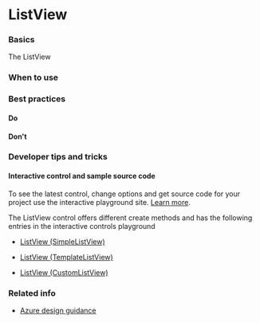 ﻿# ListView

 
<a name="basics"></a>
### Basics
The ListView


<!-- TODO get an IMAGE to embed here -->

<!-- TODO get an SAMPLE CODE to embed here -->

 
<a name="when-to-use"></a>
### When to use


 
<a name="best-practices"></a>
### Best practices

<a name="best-practices-do"></a>
#### Do

<!-- TODO need Do's -->

<a name="best-practices-don-t"></a>
#### Don&#39;t

<!-- TODO need Don'ts -->



 
<a name="developer-tips-and-tricks"></a>
### Developer tips and tricks



<a name="developer-tips-and-tricks-interactive-control-and-sample-source-code"></a>
#### Interactive control and sample source code
To see the latest control, change options and get source code for your project use the interactive playground site.  [Learn more](./top-extensions-controls-playground.md).

The ListView control offers different create methods and has the following entries in the interactive controls playground

*  <a href="https://ms.portal.azure.com/?Microsoft_Azure_Playground=true#blade/Microsoft_Azure_Playground/ControlsIndexBlade/ListView_createSimpleListView_Playground" target="_blank">ListView (SimpleListView)</a>

*  <a href="https://ms.portal.azure.com/?Microsoft_Azure_Playground=true#blade/Microsoft_Azure_Playground/ControlsIndexBlade/ListView_createTemplateListView_Playground" target="_blank">ListView (TemplateListView)</a>

*  <a href="https://ms.portal.azure.com/?Microsoft_Azure_Playground=true#blade/Microsoft_Azure_Playground/ControlsIndexBlade/ListView_createCustomListView_Playground" target="_blank">ListView (CustomListView)</a>

 

 
<a name="related-info"></a>
### Related info

<!-- TODO need link to Figma -->

* [Azure design guidance](http://aka.ms/portalfx/design)


